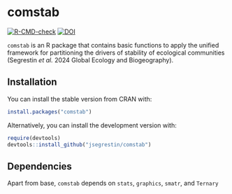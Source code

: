 comstab
================
[![R-CMD-check](https://github.com/jsegrestin/comstab/actions/workflows/R-CMD-check.yaml/badge.svg)](https://github.com/jsegrestin/comstab/actions/workflows/R-CMD-check.yaml)
[![DOI](https://zenodo.org/badge/608223971.svg)](https://zenodo.org/doi/10.5281/zenodo.10687005)

`comstab` is an R package that contains basic functions to apply the
unified framework for partitioning the drivers of stability of
ecological communities (Segrestin <i>et al.</i> 2024 Global Ecology and
Biogeography).

## Installation

You can install the stable version from CRAN with:

``` r
install.packages("comstab")
```

Alternatively, you can install the development version with:

``` r
require(devtools)
devtools::install_github("jsegrestin/comstab")
```

## Dependencies

Apart from base, `comstab` depends on `stats`, `graphics`, `smatr`, and
`Ternary`
